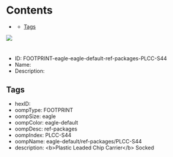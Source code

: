 



Contents
========

* [](#)
	* [Tags](#tags)
  
![][im]
# 

- ID: FOOTPRINT-eagle-eagle-default-ref-packages-PLCC-S44
- Name: 
- Description: 

## Tags

- hexID: 
- oompType: FOOTPRINT
- oompSize: eagle
- oompColor: eagle-default
- oompDesc: ref-packages
- oompIndex: PLCC-S44
- oompName: eagle-default/ref-packages/PLCC-S44
- description: &lt;b&gt;Plastic Leaded Chip Carrier&lt;/b&gt; Socked



[im]: image.png
